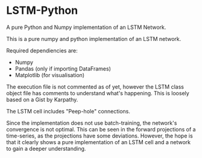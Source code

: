 # LSTM-Python
A pure Python and Numpy implementation of an LSTM Network.

This is a pure numpy and python implementation of an LSTM network. 


Required dependiencies are:
 - Numpy
 - Pandas (only if importing DataFrames)
 - Matplotlib (for visualisation)
 
The execution file is not commented as of yet, however the LSTM class object file has comments to understand what's happening. This is loosely based on a Gist by Karpathy.

The LSTM cell includes "Peep-hole" connections.

Since the implementation does not use batch-training, the network's convergence is not optimal. This can be seen in the forward projections of a time-series, as the projections have some deviations. However, the hope is that it clearly shows a pure implementation of an LSTM cell and a network to gain a deeper understanding.
